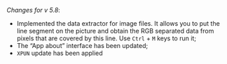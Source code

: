 _Changes for v 5.8_:
- Implemented the data extractor for image files. It allows you to put the line segment on the picture and obtain the RGB separated data from pixels that are covered by this line. Use `Ctrl` + `M` keys to run it;
- The “App about” interface has been updated;
- `XPUN` update has been applied
